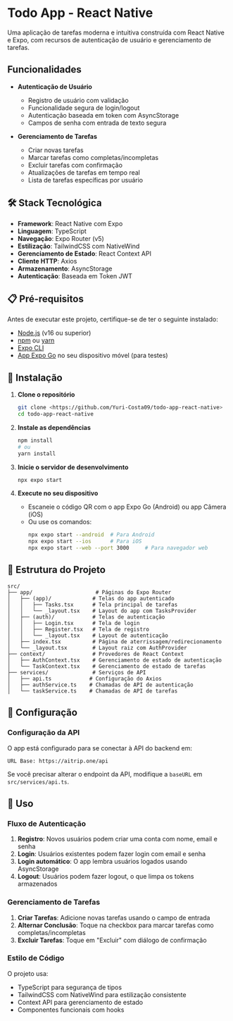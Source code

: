 # Todo App - React Native

Uma aplicação de tarefas moderna e intuitiva construída com React Native e Expo, com recursos de autenticação de usuário e gerenciamento de tarefas.

## Funcionalidades

- **Autenticação de Usuário**
  - Registro de usuário com validação
  - Funcionalidade segura de login/logout
  - Autenticação baseada em token com AsyncStorage
  - Campos de senha com entrada de texto segura

- **Gerenciamento de Tarefas**
  - Criar novas tarefas
  - Marcar tarefas como completas/incompletas
  - Excluir tarefas com confirmação
  - Atualizações de tarefas em tempo real
  - Lista de tarefas específicas por usuário

## 🛠️ Stack Tecnológica

- **Framework**: React Native com Expo
- **Linguagem**: TypeScript
- **Navegação**: Expo Router (v5)
- **Estilização**: TailwindCSS com NativeWind
- **Gerenciamento de Estado**: React Context API
- **Cliente HTTP**: Axios
- **Armazenamento**: AsyncStorage
- **Autenticação**: Baseada em Token JWT

## 📋 Pré-requisitos

Antes de executar este projeto, certifique-se de ter o seguinte instalado:

- [Node.js](https://nodejs.org/) (v16 ou superior)
- [npm](https://www.npmjs.com/) ou [yarn](https://yarnpkg.com/)
- [Expo CLI](https://docs.expo.dev/get-started/installation/)
- [App Expo Go](https://expo.dev/client) no seu dispositivo móvel (para testes)

## 🚀 Instalação

1. **Clone o repositório**
   ```bash
   git clone <https://github.com/Yuri-Costa09/todo-app-react-native>
   cd todo-app-react-native
   ```

2. **Instale as dependências**
   ```bash
   npm install
   # ou
   yarn install
   ```

3. **Inicie o servidor de desenvolvimento**
   ```bash
   npx expo start
   ```

4. **Execute no seu dispositivo**
   - Escaneie o código QR com o app Expo Go (Android) ou app Câmera (iOS)
   - Ou use os comandos:
     ```bash
     npx expo start --android  # Para Android
     npx expo start --ios      # Para iOS
     npx expo start --web --port 3000     # Para navegador web
     ```

## 📁 Estrutura do Projeto

```
src/
├── app/                    # Páginas do Expo Router
│   ├── (app)/             # Telas do app autenticado
│   │   ├── Tasks.tsx      # Tela principal de tarefas
│   │   └── _layout.tsx    # Layout do app com TasksProvider
│   ├── (auth)/            # Telas de autenticação
│   │   ├── Login.tsx      # Tela de login
│   │   ├── Register.tsx   # Tela de registro
│   │   └── _layout.tsx    # Layout de autenticação
│   ├── index.tsx          # Página de aterrissagem/redirecionamento
│   └── _layout.tsx        # Layout raiz com AuthProvider
├── context/               # Provedores de React Context
│   ├── AuthContext.tsx    # Gerenciamento de estado de autenticação
│   └── TaskContext.tsx    # Gerenciamento de estado de tarefas
├── services/              # Serviços de API
│   ├── api.ts            # Configuração do Axios
│   ├── authService.ts    # Chamadas de API de autenticação
│   └── taskService.ts    # Chamadas de API de tarefas
```

## 🔧 Configuração

### Configuração da API

O app está configurado para se conectar à API do backend em:
```
URL Base: https://aitrip.one/api
```

Se você precisar alterar o endpoint da API, modifique a `baseURL` em `src/services/api.ts`.

## 🎯 Uso

### Fluxo de Autenticação

1. **Registro**: Novos usuários podem criar uma conta com nome, email e senha
2. **Login**: Usuários existentes podem fazer login com email e senha
3. **Login automático**: O app lembra usuários logados usando AsyncStorage
4. **Logout**: Usuários podem fazer logout, o que limpa os tokens armazenados

### Gerenciamento de Tarefas

1. **Criar Tarefas**: Adicione novas tarefas usando o campo de entrada
2. **Alternar Conclusão**: Toque na checkbox para marcar tarefas como completas/incompletas
3. **Excluir Tarefas**: Toque em "Excluir" com diálogo de confirmação

### Estilo de Código

O projeto usa:
- TypeScript para segurança de tipos
- TailwindCSS com NativeWind para estilização consistente
- Context API para gerenciamento de estado
- Componentes funcionais com hooks

